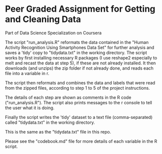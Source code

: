 # Peer Graded Assignment for Getting and Cleaning Data
Part of  Data Science Specialization on Coursera

The script "run_analysis.R" reformats the data contained in the 
"Human Activity Recognition Using Smartphones Data Set" for further analysis
and saves a 'tidy' copy to "tidydata.txt" in the working directory. The script
works by first installing necessary R packages (I use reshape2 especially to 
melt and recast the data at step 5), if these are not already installed. 
It then downloads (and unzips) the zip folder if not already done, and reads
each file into a variable in r.

The script then reformats and combines the data and labels that were read from 
the zipped files, according to step 1 to 5 of the project instructions.

The details of each step are shown as comments in the R code ("run_analysis.R").
The script also prints messages to the r console to tell the user what it is
doing.

Finally the script writes the 'tidy' dataset to a text file (comma-separated)
called "tidydata.txt" in the working directory.

This is the same as the "tidydata.txt" file in this repo.

Please see the "codebook.md" file for more details of each variable in the R script.
